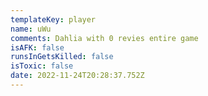 ```yaml
---
templateKey: player
name: uWu
comments: Dahlia with 0 revies entire game
isAFK: false
runsInGetsKilled: false
isToxic: false
date: 2022-11-24T20:28:37.752Z
---
```

